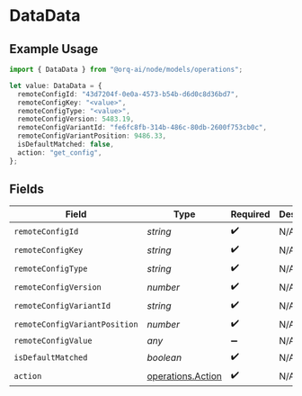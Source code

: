 # DataData

## Example Usage

```typescript
import { DataData } from "@orq-ai/node/models/operations";

let value: DataData = {
  remoteConfigId: "43d7204f-0e0a-4573-b54b-d6d0c8d36bd7",
  remoteConfigKey: "<value>",
  remoteConfigType: "<value>",
  remoteConfigVersion: 5483.19,
  remoteConfigVariantId: "fe6fc8fb-314b-486c-80db-2600f753cb0c",
  remoteConfigVariantPosition: 9486.33,
  isDefaultMatched: false,
  action: "get_config",
};
```

## Fields

| Field                                                  | Type                                                   | Required                                               | Description                                            |
| ------------------------------------------------------ | ------------------------------------------------------ | ------------------------------------------------------ | ------------------------------------------------------ |
| `remoteConfigId`                                       | *string*                                               | :heavy_check_mark:                                     | N/A                                                    |
| `remoteConfigKey`                                      | *string*                                               | :heavy_check_mark:                                     | N/A                                                    |
| `remoteConfigType`                                     | *string*                                               | :heavy_check_mark:                                     | N/A                                                    |
| `remoteConfigVersion`                                  | *number*                                               | :heavy_check_mark:                                     | N/A                                                    |
| `remoteConfigVariantId`                                | *string*                                               | :heavy_check_mark:                                     | N/A                                                    |
| `remoteConfigVariantPosition`                          | *number*                                               | :heavy_check_mark:                                     | N/A                                                    |
| `remoteConfigValue`                                    | *any*                                                  | :heavy_minus_sign:                                     | N/A                                                    |
| `isDefaultMatched`                                     | *boolean*                                              | :heavy_check_mark:                                     | N/A                                                    |
| `action`                                               | [operations.Action](../../models/operations/action.md) | :heavy_check_mark:                                     | N/A                                                    |